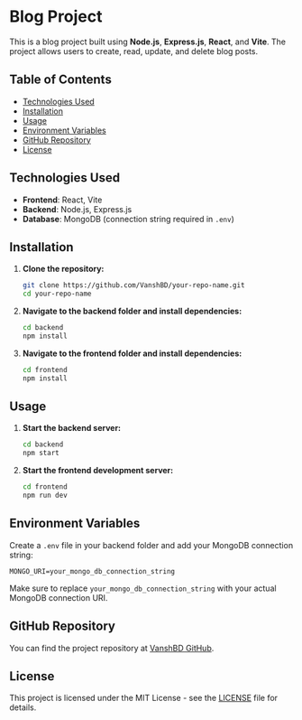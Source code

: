 
# Blog Project

This is a blog project built using **Node.js**, **Express.js**, **React**, and **Vite**. The project allows users to create, read, update, and delete blog posts.

## Table of Contents

- [Technologies Used](#technologies-used)
- [Installation](#installation)
- [Usage](#usage)
- [Environment Variables](#environment-variables)
- [GitHub Repository](#github-repository)
- [License](#license)

## Technologies Used

- **Frontend**: React, Vite
- **Backend**: Node.js, Express.js
- **Database**: MongoDB (connection string required in `.env`)

## Installation

1. **Clone the repository:**

   ```bash
   git clone https://github.com/VanshBD/your-repo-name.git
   cd your-repo-name
   ```

2. **Navigate to the backend folder and install dependencies:**

   ```bash
   cd backend
   npm install
   ```

3. **Navigate to the frontend folder and install dependencies:**

   ```bash
   cd frontend
   npm install
   ```

## Usage

1. **Start the backend server:**

   ```bash
   cd backend
   npm start
   ```

2. **Start the frontend development server:**

   ```bash
   cd frontend
   npm run dev
   ```

## Environment Variables

Create a `.env` file in your backend folder and add your MongoDB connection string:

```
MONGO_URI=your_mongo_db_connection_string
```

Make sure to replace `your_mongo_db_connection_string` with your actual MongoDB connection URI.

## GitHub Repository

You can find the project repository at [VanshBD GitHub](https://github.com/VanshBD/).

## License

This project is licensed under the MIT License - see the [LICENSE](LICENSE) file for details.